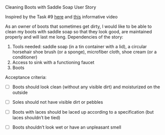 Cleaning Boots with Saddle Soap User Story

Inspired by the Task #9 [here](https://www.ministryoftesting.com/articles/40bce49b?s_id=14525237) and [this](https://www.youtube.com/watch?v=C7204kIPpxs) informative video


As an owner of boots that sometimes get dirty, I would like to be able to clean my boots with saddle soap so that they look good, are maintained properly and will last me long.
Dependencies of the story:
1) Tools needed: saddle soap (in a tin container with a lid), a circular horsehair shoe brush (or a sponge), microfiber cloth, shoe cream (or a conditioner)
2) Access to sink with a functioning faucet
3) Boots

Acceptance criteria:

- [ ] Boots should look clean (without any visible dirt) and moisturized on the outside

- [ ]	Soles should not have visible dirt or pebbles

- [ ] Boots with laces should be laced up according to a specification (but laces shouldn’t be tied)

- [ ] Boots shouldn’t look wet or have an unpleasant smell

